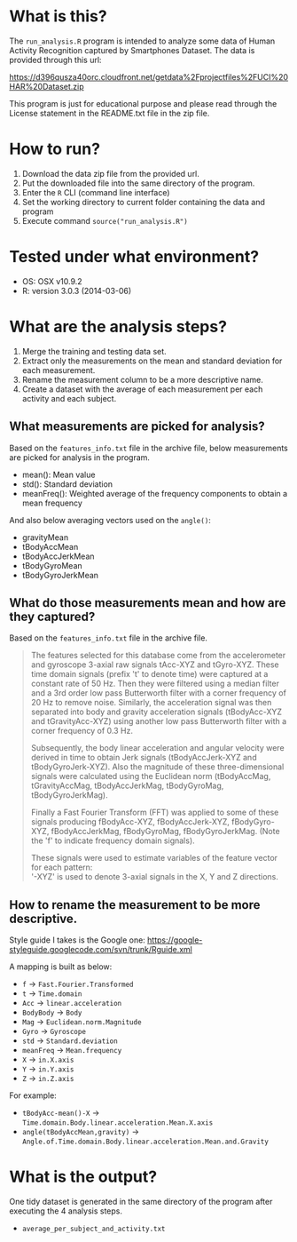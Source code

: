 # What is this?

The `run_analysis.R` program is intended to analyze some data of Human Activity Recognition captured by Smartphones Dataset.  The data is provided through this url:

https://d396qusza40orc.cloudfront.net/getdata%2Fprojectfiles%2FUCI%20HAR%20Dataset.zip

This program is just for educational purpose and please read through the License statement in the README.txt file in the zip file.


# How to run?
1. Download the data zip file from the provided url.
2. Put the downloaded file into the same directory of the program.
3. Enter the `R` CLI (command line interface)
4. Set the working directory to current folder containing the data and program
5. Execute command `source("run_analysis.R")`


# Tested under what environment?
* OS: OSX v10.9.2
* R: version 3.0.3 (2014-03-06)


# What are the analysis steps?

1. Merge the training and testing data set.
2. Extract only the measurements on the mean and standard deviation for each measurement.
3. Rename the measurement column to be a more descriptive name.
4. Create a dataset with the average of each measurement per each activity and each subject.

## What measurements are picked for analysis?

Based on the `features_info.txt` file in the archive file, below measurements are picked for analysis in the program.

* mean(): Mean value
* std(): Standard deviation
* meanFreq(): Weighted average of the frequency components to obtain a mean frequency

And also below averaging vectors used on the `angle()`:

* gravityMean
* tBodyAccMean
* tBodyAccJerkMean
* tBodyGyroMean
* tBodyGyroJerkMean

## What do those measurements mean and how are they captured?

Based on the `features_info.txt` file in the archive file.
>The features selected for this database come from the accelerometer and gyroscope 3-axial raw signals tAcc-XYZ and tGyro-XYZ. These time domain signals (prefix 't' to denote time) were captured at a constant rate of 50 Hz. Then they were filtered using a median filter and a 3rd order low pass Butterworth filter with a corner frequency of 20 Hz to remove noise. Similarly, the acceleration signal was then separated into body and gravity acceleration signals (tBodyAcc-XYZ and tGravityAcc-XYZ) using another low pass Butterworth filter with a corner frequency of 0.3 Hz.
>
>Subsequently, the body linear acceleration and angular velocity were derived in time to obtain Jerk signals (tBodyAccJerk-XYZ and tBodyGyroJerk-XYZ). Also the magnitude of these three-dimensional signals were calculated using the Euclidean norm (tBodyAccMag, tGravityAccMag, tBodyAccJerkMag, tBodyGyroMag, tBodyGyroJerkMag).
>
>Finally a Fast Fourier Transform (FFT) was applied to some of these signals producing fBodyAcc-XYZ, fBodyAccJerk-XYZ, fBodyGyro-XYZ, fBodyAccJerkMag, fBodyGyroMag, fBodyGyroJerkMag. (Note the 'f' to indicate frequency domain signals).
>
>These signals were used to estimate variables of the feature vector for each pattern:  
>'-XYZ' is used to denote 3-axial signals in the X, Y and Z directions.

## How to rename the measurement to be more descriptive.

Style guide I takes is the Google one:
https://google-styleguide.googlecode.com/svn/trunk/Rguide.xml

A mapping is built as below:
* `f` -> `Fast.Fourier.Transformed`
* `t` -> `Time.domain`
* `Acc` -> `linear.acceleration`
* `BodyBody` -> `Body`
* `Mag` -> `Euclidean.norm.Magnitude`
* `Gyro` -> `Gyroscope`
* `std` -> `Standard.deviation`
* `meanFreq` -> `Mean.frequency`
* `X` -> `in.X.axis`
* `Y` -> `in.Y.axis`
* `Z` -> `in.Z.axis`

For example:

* `tBodyAcc-mean()-X` -> `Time.domain.Body.linear.acceleration.Mean.X.axis`
* `angle(tBodyAccMean,gravity)` -> `Angle.of.Time.domain.Body.linear.acceleration.Mean.and.Gravity`

# What is the output?

One tidy dataset is generated in the same directory of the program after executing the 4 analysis steps.

* `average_per_subject_and_activity.txt`
